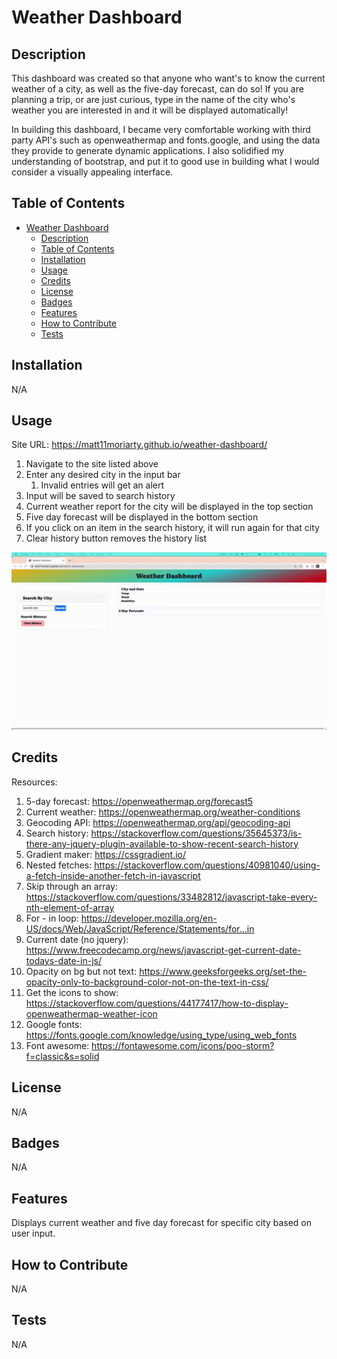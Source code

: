 # Weather Dashboard

## Description

This dashboard was created so that anyone who want's to know the current weather of a city, as well as the five-day forecast, can do so!
If you are planning a trip, or are just curious, type in the name of the city who's weather you are interested in and it will be displayed automatically!

In building this dashboard, I became very comfortable working with third party API's such as openweathermap and fonts.google, and using the data they provide to generate dynamic applications. 
I also solidified my understanding of bootstrap, and put it to good use in building what I would consider a visually appealing interface.

## Table of Contents

- [Weather Dashboard](#weather-dashboard)
  - [Description](#description)
  - [Table of Contents](#table-of-contents)
  - [Installation](#installation)
  - [Usage](#usage)
  - [Credits](#credits)
  - [License](#license)
  - [Badges](#badges)
  - [Features](#features)
  - [How to Contribute](#how-to-contribute)
  - [Tests](#tests)

## Installation

N/A

## Usage

Site URL: https://matt11moriarty.github.io/weather-dashboard/

1. Navigate to the site listed above
2. Enter any desired city in the input bar
   1. Invalid entries will get an alert
3. Input will be saved to search history
4. Current weather report for the city will be displayed in the top section
5. Five day forecast will be displayed in the bottom section
6. If you click on an item in the search history, it will run again for that city
7. Clear history button removes the history list


![alt text](./assets/images/weather_dashboard.gif)


## Credits
Resources:

1. 5-day forecast: https://openweathermap.org/forecast5
2. Current weather: https://openweathermap.org/weather-conditions
3. Geocoding API: https://openweathermap.org/api/geocoding-api
4. Search history: https://stackoverflow.com/questions/35645373/is-there-any-jquery-plugin-available-to-show-recent-search-history
5. Gradient maker: https://cssgradient.io/
6. Nested fetches: https://stackoverflow.com/questions/40981040/using-a-fetch-inside-another-fetch-in-javascript
7. Skip through an array: https://stackoverflow.com/questions/33482812/javascript-take-every-nth-element-of-array
8. For - in loop: https://developer.mozilla.org/en-US/docs/Web/JavaScript/Reference/Statements/for...in
9. Current date (no jquery): https://www.freecodecamp.org/news/javascript-get-current-date-todays-date-in-js/
10. Opacity on bg but not text: https://www.geeksforgeeks.org/set-the-opacity-only-to-background-color-not-on-the-text-in-css/
11. Get the icons to show: https://stackoverflow.com/questions/44177417/how-to-display-openweathermap-weather-icon
12. Google fonts: https://fonts.google.com/knowledge/using_type/using_web_fonts
13. Font awesome: https://fontawesome.com/icons/poo-storm?f=classic&s=solid

## License

N/A

## Badges

N/A

## Features

Displays current weather and five day forecast for specific city based on user input.

## How to Contribute

N/A

## Tests

N/A